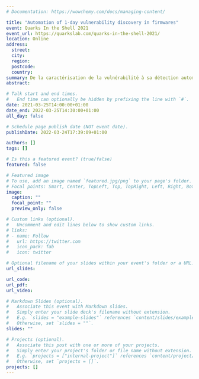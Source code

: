 ```yaml
---
# Documentation: https://wowchemy.com/docs/managing-content/

title: "Automation of 1-day vulnerability discovery in firmwares"
event: Quarks In the Shell 2021
event_url: https://quarkslab.com/quarks-in-the-shell-2021/
location: Online
address:
  street:
  city:
  region:
  postcode:
  country:
summary: De la caractérisation de la vulnérabilité à sa détection automatique, nous allons vous présenter les pistes explorées et les expérimentations menées pour retrouver des vulnérabilités connues dans des firmware.
abstract:

# Talk start and end times.
#   End time can optionally be hidden by prefixing the line with `#`.
date: 2021-03-25T14:00:00+01:00
date_end: 2022-03-25T14:30:00+01:00
all_day: false

# Schedule page publish date (NOT event date).
publishDate: 2022-03-24T17:39:09+01:00

authors: []
tags: []

# Is this a featured event? (true/false)
featured: false

# Featured image
# To use, add an image named `featured.jpg/png` to your page's folder. 
# Focal points: Smart, Center, TopLeft, Top, TopRight, Left, Right, BottomLeft, Bottom, BottomRight.
image:
  caption: ""
  focal_point: ""
  preview_only: false

# Custom links (optional).
#   Uncomment and edit lines below to show custom links.
# links:
# - name: Follow
#   url: https://twitter.com
#   icon_pack: fab
#   icon: twitter

# Optional filename of your slides within your event's folder or a URL.
url_slides:

url_code:
url_pdf:
url_video:

# Markdown Slides (optional).
#   Associate this event with Markdown slides.
#   Simply enter your slide deck's filename without extension.
#   E.g. `slides = "example-slides"` references `content/slides/example-slides.md`.
#   Otherwise, set `slides = ""`.
slides: ""

# Projects (optional).
#   Associate this post with one or more of your projects.
#   Simply enter your project's folder or file name without extension.
#   E.g. `projects = ["internal-project"]` references `content/project/deep-learning/index.md`.
#   Otherwise, set `projects = []`.
projects: []
---
```

